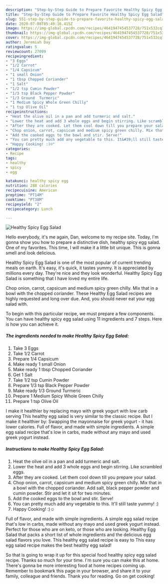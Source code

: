 ```yaml
---
description: "Step-by-Step Guide to Prepare Favorite Healthy Spicy Egg Salad"
title: "Step-by-Step Guide to Prepare Favorite Healthy Spicy Egg Salad"
slug: 551-step-by-step-guide-to-prepare-favorite-healthy-spicy-egg-salad
date: 2020-07-08T05:49:16.415Z
image: https://img-global.cpcdn.com/recipes/4641947454537728/751x532cq70/healthy-spicy-egg-salad-recipe-main-photo.jpg
thumbnail: https://img-global.cpcdn.com/recipes/4641947454537728/751x532cq70/healthy-spicy-egg-salad-recipe-main-photo.jpg
cover: https://img-global.cpcdn.com/recipes/4641947454537728/751x532cq70/healthy-spicy-egg-salad-recipe-main-photo.jpg
author: Jeremiah Day
ratingvalue: 5
reviewcount: 27099
recipeingredient:
- "3 Eggs"
- "1/2 Carrot"
- "1/4 Capsicum"
- "1 small Onion"
- "1 tbsp Chopped Coriander"
- "1 Salt"
- "1/2 tsp Cumin Powder"
- "1/3 tsp Black Pepper Powder"
- "1/3 Ground  Turmeric"
- "1 Medium Spicy Whole Green Chilly"
- "1 tsp Olive Oil"
recipeinstructions:
- "Heat the olive oil in a pan and add turmeric and salt."
- "Lower the heat and add 3 whole eggs and begin stirring. Like scrambled eggs."
- "After they are cooked. Let them cool down till you prepare your salad."
- "Chop onion, carrot, capsicum and medium spicy green chilly. Mix that in a bowl with the chopped coriander. Add salt, black pepper powder and cumin powder. Stir and let it sit for two minutes."
- "Add the cooked eggs to the bowl and stir. Serve!"
- "You can pretty much add any vegetable to this. It&#39;ll still taste yummy! :)"
- "Happy Cooking! :)☺"
categories:
- Recipe
tags:
- healthy
- spicy
- egg

katakunci: healthy spicy egg 
nutrition: 288 calories
recipecuisine: American
preptime: "PT14M"
cooktime: "PT38M"
recipeyield: "2"
recipecategory: Lunch

---
```



![Healthy Spicy Egg Salad](https://img-global.cpcdn.com/recipes/4641947454537728/751x532cq70/healthy-spicy-egg-salad-recipe-main-photo.jpg)

Hello everybody, it's me again, Dan, welcome to my recipe site. Today, I'm gonna show you how to prepare a distinctive dish, healthy spicy egg salad. One of my favorites. This time, I will make it a little bit unique. This is gonna smell and look delicious.

Healthy Spicy Egg Salad is one of the most popular of current trending meals on earth. It's easy, it's quick, it tastes yummy. It is appreciated by millions every day. They're nice and they look wonderful. Healthy Spicy Egg Salad is something that I have loved my entire life.

Chop onion, carrot, capsicum and medium spicy green chilly. Mix that in a bowl with the chopped coriander. These Healthy Egg Salad recipes are highly requested and long over due. And, you should never eat your egg salad with.


To begin with this particular recipe, we must prepare a few components. You can have healthy spicy egg salad using 11 ingredients and 7 steps. Here is how you can achieve it.

<!--inarticleads1-->

##### The ingredients needed to make Healthy Spicy Egg Salad:

1. Take 3 Eggs
1. Take 1/2 Carrot
1. Prepare 1/4 Capsicum
1. Make ready 1 small Onion
1. Make ready 1 tbsp Chopped Coriander
1. Get 1 Salt
1. Take 1/2 tsp Cumin Powder
1. Prepare 1/3 tsp Black Pepper Powder
1. Make ready 1/3 Ground  Turmeric
1. Prepare 1 Medium Spicy Whole Green Chilly
1. Prepare 1 tsp Olive Oil


I make it healthier by replacing mayo with greek yogurt with low carb serving This healthy egg salad is very similar to the classic recipe. But I make it healthier by: Swapping the mayonnaise for greek yogurt - it has lower calories. Full of flavor, and made with simple ingredients. A simple egg salad recipe that&#39;s low in carbs, made without any mayo and used greek yogurt instead. 

<!--inarticleads2-->

##### Instructions to make Healthy Spicy Egg Salad:

1. Heat the olive oil in a pan and add turmeric and salt.
1. Lower the heat and add 3 whole eggs and begin stirring. Like scrambled eggs.
1. After they are cooked. Let them cool down till you prepare your salad.
1. Chop onion, carrot, capsicum and medium spicy green chilly. Mix that in a bowl with the chopped coriander. Add salt, black pepper powder and cumin powder. Stir and let it sit for two minutes.
1. Add the cooked eggs to the bowl and stir. Serve!
1. You can pretty much add any vegetable to this. It&#39;ll still taste yummy! :)
1. Happy Cooking! :)☺


Full of flavor, and made with simple ingredients. A simple egg salad recipe that&#39;s low in carbs, made without any mayo and used greek yogurt instead. Perfect for those who are on keto, or those who are looking. Healthy Egg Salad that packs a short list of whole ingredients and the delicious egg salad flavors you love. This healthy egg salad recipe is easy to This easy egg salad recipe makes the best healthy egg salad! 

So that is going to wrap it up for this special food healthy spicy egg salad recipe. Thanks so much for your time. I'm sure you can make this at home. There's gonna be more interesting food at home recipes coming up. Remember to bookmark this page in your browser, and share it to your family, colleague and friends. Thank you for reading. Go on get cooking!
